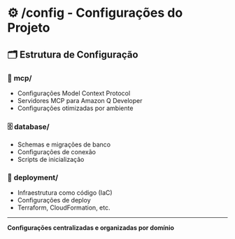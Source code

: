 # ⚙️ /config - Configurações do Projeto

## 🗂️ **Estrutura de Configuração**

### 🔧 **mcp/**
- Configurações Model Context Protocol
- Servidores MCP para Amazon Q Developer
- Configurações otimizadas por ambiente

### 🗄️ **database/**
- Schemas e migrações de banco
- Configurações de conexão
- Scripts de inicialização

### 🚀 **deployment/**
- Infraestrutura como código (IaC)
- Configurações de deploy
- Terraform, CloudFormation, etc.

---

**Configurações centralizadas e organizadas por domínio**
